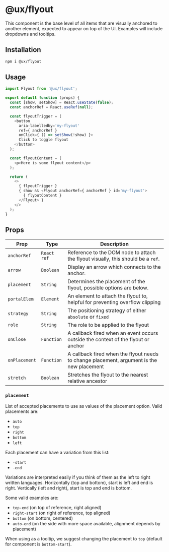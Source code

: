 # @ux/flyout

This component is the base level of all items that are visually anchored to another element, expected to appear on top of the UI. Examples will include dropdowns and tooltips.

## Installation

```sh
npm i @ux/flyout
```

## Usage

```js
import Flyout from '@ux/flyout';

export default function (props) {
  const [show, setShow] = React.useState(false);
  const anchorRef = React.useRef(null);

  const flyoutTrigger = (
    <button
      aria-labelledby='my-flyout'
      ref={ anchorRef }
      onClick={ () => setShow(!show) }>
      Click to toggle flyout
    </button>
  );

  const flyoutContent = (
    <p>Here is some flyout content</p>
  );

  return (
    <>
      { flyoutTrigger }
      { show && <Flyout anchorRef={ anchorRef } id='my-flyout'>
        { flyoutContent }
      </Flyout> }
    </>
  );
}
```

## Props
| Prop | Type | Description |
| ---- | ---- | ----------- |
| `anchorRef` | `React ref` | Reference to the DOM node to attach the flyout visually, this should be a `ref`. |
| `arrow` | `Boolean` | Display an arrow which connects to the anchor. |
| `placement` | `String` | Determines the placement of the flyout, possible options are below. |
| `portalElem` | `Element` | An element to attach the flyout to, helpful for preventing overflow clipping |
| `strategy` | `String` | The positioning strategy of either `absolute` or `fixed` |
| `role` | `String` | The role to be applied to the flyout |
| `onClose` | `Function` | A callback fired when an event occurs outside the context of the flyout or anchor |
| `onPlacement` | `Function` | A callback fired when the flyout needs to change placement, argument is the new placement |
| `stretch` | `Boolean` | Stretches the flyout to the nearest relative ancestor |


### `placement`
List of accepted placements to use as values of the placement option.
Valid placements are:

- `auto`
- `top`
- `right`
- `bottom`
- `left`

Each placement can have a variation from this list:

- `-start`
- `-end`

Variations are interpreted easily if you think of them as the left to right written languages. Horizontally (top and bottom), start is left and end is right.
Vertically (left and right), start is top and end is bottom.

Some valid examples are:

- `top-end` (on top of reference, right aligned)
- `right-start` (on right of reference, top aligned)
- `bottom` (on bottom, centered)
- `auto-end` (on the side with more space available, alignment depends by placement)

When using as a tooltip, we suggest changing the placement to `top` (default for component is `bottom-start`).